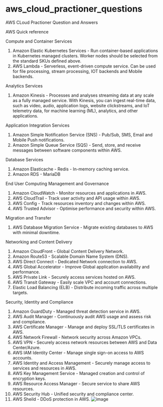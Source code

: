 # aws_cloud_practioner_questions
AWS CLoud Practioner Question and Answers

AWS Quick reference

Compute and Container Services
1. Amazon Elastic Kubernetes Services - Run container-based applications in Kubernetes managed clusters. Worker nodes should be selected from the standard SKUs defined above.
2. AWS Lambda - Serverless, event-driven compute service. Can be used for file processing, stream processing, IOT backends and Mobile backends.

Analytics Services
1. Amazon Kinesis - Processes and analyses streaming data at any scale as a fully managed service. With Kinesis, you can ingest real-time data, such as video, audio, application logs, website clickstreams, and IoT telemetry data, for machine learning (ML), analytics, and other applications.

Application Integration Services
1. Amazon Simple Notification Service (SNS) - Pub/Sub, SMS, Email and Mobile Push notifications.
2. Amazon Simple Queue Service (SQS) - Send, store, and receive messages between software components within AWS.

Database Services
1. Amazon Elasticache - Redis - In-memory caching service.
2. Amazon RDS - MariaDB

End User Computing
Management and Governance
1. Amazon CloudWatch - Monitor resources and applications in AWS.
2. AWS CloudTrail - Track user activity and API usage within AWS.
3. AWS Config - Track resources inventory and changes within AWS.
4. AWS Trusted Advisor - Optimise performance and security within AWS.

Migration and Transfer
1. AWS Database Migration Service - Migrate existing databases to AWS with minimal downtime.

Networking and Content Delivery
1. Amazon CloudFront - Global Content Delivery Network.
2. Amazon Route53 - Scalable Domain Name System (DNS).
3. AWS Direct Connect - Dedicated Network connection to AWS.
4. AWS Global Accelerator - Improve Global application availability and performance.
5. AWS Private Link - Securely access services hosted on AWS.
6. AWS Transit Gateway - Easily scale VPC and account connections.
7. Elastic Load Balancing (ELB) - Distribute incoming traffic across multiple targets.

Security, Identity and Compliance
1. Amazon GuardDuty - Managed threat detection service in AWS.
2. AWS Audit Manager - Continuously audit AWS usage and assess risk and compliance.
3. AWS Certificate Manager - Manage and deploy SSL/TLS certificates in AWS.
4. AWS Network Firewall - Network security across Amazon VPCs.
5. AWS VPN - Securely access network resources between AWS and Data Center/Azure.
6. AWS IAM Identity Center - Manage single sign-on access to AWS accounts.
7. AWS Identity and Access Management - Securely manage access to services and resources in AWS.
8. AWS Key Management Service - Managed creation and control of encryption keys.
9. AWS Resource Access Manager - Secure service to share AWS resources.
10. AWS Security Hub - Unified security and compliance center.
11. AWS Sheild - DDoS protection in AWS.
![image](https://github.com/hsitas2807/aws_cloud_practioner_questions/assets/30024880/03e20b80-7d74-4ef4-af46-1887829317a4)

